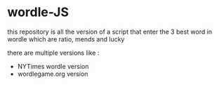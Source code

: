 # wordle-JS
this repository is all the version of a script that enter the 3 best word in wordle which are ratio, mends and lucky

there are multiple versions like : 
  - NYTimes wordle version
  - wordlegame.org version
  

